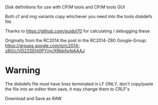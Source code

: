 Disk definitions for use with CP/M tools and CP/M tools GUI

Both cf and img variants copy whichever you need into the tools diskdefs file

Thanks to https://github.com/guidol70 for calculating / debugging these

Originally from the RC2014 the post in the RC2014-Z80 Google-Group:
https://groups.google.com/g/rc2014-z80/c/VD22SEht0PY/m/XRkbXofeAAAJ

# Warning #
The diskdefs file must have lines terminated in LF ONLY, don't copy/paste the file into an editor then save, it may change them to CRLF's

Download and Save as RAW 
